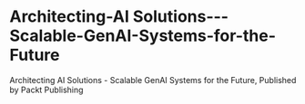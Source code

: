 # Architecting-AI Solutions---Scalable-GenAI-Systems-for-the-Future
Architecting AI Solutions - Scalable GenAI Systems for the Future, Published by Packt Publishing
